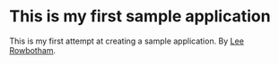 # This is my first sample application

This is my first attempt at creating a sample application. By [Lee Rowbotham](http://twitter.com/lrowbotham/).